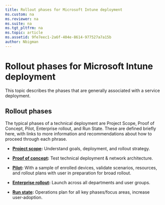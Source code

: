 ```yaml
---
title: Rollout phases for Microsoft Intune deployment
ms.custom: na
ms.reviewer: na
ms.suite: na
ms.tgt_pltfrm: na
ms.topic: article
ms.assetid: 9fe7eec1-2a6f-404e-8614-977527a7a15b
author: Nbigman
---
```

# Rollout phases for Microsoft Intune deployment
This topic describes the phases that are generally associated with a service deployment.

## Rollout phases
The typical phases of a technical deployment are Project Scope, Proof of Concept, Pilot, Enterprise rollout, and Run State. These are defined briefly here, with links to more information and recommendations about how to proceed through each phrase.

-   **[Project scope](../Topic/Project-scope.md):** Understand goals, deployment, and rollout strategy.

-   **[Proof of concept](../Topic/Proof-of-concept.md):** Test technical deployment &amp; network architecture.

-   **[Pilot](../Topic/Pilot.md):** With a sample of enrolled devices, validate scenarios, resources, and rollout plans with user in preparation for broad rollout.

-   **[Enterprise rollout](../Topic/Enterprise-rollout.md):** Launch across all departments and user groups.

-   **[Run state](../Topic/Run-state.md):** Operations plan for all key phases/focus areas, increase user-adoption.

